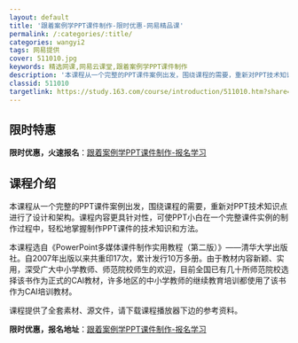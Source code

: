 ```yaml
---
layout: default
title: '跟着案例学PPT课件制作-限时优惠-网易精品课'
permalink: /:categories/:title/
categories: wangyi2
tags: 网易提供
cover: 511010.jpg
keywords: 精选网课,网易云课堂,跟着案例学PPT课件制作
description: '本课程从一个完整的PPT课件案例出发，围绕课程的需要，重新对PPT技术知识点进行了设计和架构。课程内容更具针对性，可使P'
classid: 511010
targetlink: https://study.163.com/course/introduction/511010.htm?share=1&shareId=1025206652&utm_campaign=share&utm_medium=iphoneShare&utm_source=&utm_u=1025206652
---
```


## 限时特惠

**限时优惠，火速报名**：[跟着案例学PPT课件制作-报名学习](https://study.163.com/course/introduction/511010.htm?share=1&shareId=1025206652&utm_campaign=share&utm_medium=iphoneShare&utm_source=&utm_u=1025206652)

## 课程介绍

本课程从一个完整的PPT课件案例出发，围绕课程的需要，重新对PPT技术知识点进行了设计和架构。课程内容更具针对性，可使PPT小白在一个完整课件实例的制作过程中，轻松地掌握制作PPT课件的技术知识和方法。



本课程选自《PowerPoint多媒体课件制作实用教程（第二版）》——清华大学出版社。自2007年出版以来共重印17次，累计发行10万多册。由于教材内容新颖、实用，深受广大中小学教师、师范院校师生的欢迎，目前全国已有几十所师范院校选择该书作为正式的CAI教材，许多地区的中小学教师的继续教育培训都使用了该书作为CAI培训教材。



课程提供了全套素材、源文件，请下载课程播放器下边的参考资料。

**限时优惠，报名地址**：[跟着案例学PPT课件制作-报名学习](https://study.163.com/course/introduction/511010.htm?share=1&shareId=1025206652&utm_campaign=share&utm_medium=iphoneShare&utm_source=&utm_u=1025206652)


